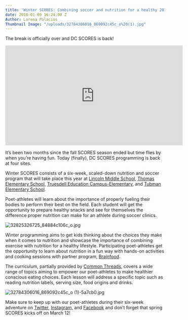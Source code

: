 ```yaml
---
title: 'Winter SCORES: Combining soccer and nutrition for a healthy 2018'
date: 2018-01-09 16:24:00 Z
Author: Lorena Palacios
Thumbnail Image: "/uploads/32784306016_869092c45c_o%20(1).jpg"
---
```


The break is officially over and DC SCORES is back!

<iframe width="560" height="315" src="https://www.youtube.com/embed/AKPVVxxLFQc" frameborder="0" allow="autoplay; encrypted-media" allowfullscreen></iframe>

It’s been two months since the fall SCORES season ended but time flies by when you’re having fun. Today (finally), DC SCORES programming is back at four sites.
 
Winter SCORES consists of a six-week, scaled-down nutrition and soccer program that will take place this year at [Lincoln Middle School](https://www.google.com/maps/place/Lincoln+Middle+School/@38.9295223,-77.0379509,17z/data=!3m1!4b1!4m5!3m4!1s0x89b7c821b2ee785b:0x42f319cf472977ae!8m2!3d38.9295181!4d-77.0357569), [Thomas Elementary School](https://www.google.com/maps/place/Thomas+Elementary+School/@38.9015291,-76.9541674,17z/data=!3m1!4b1!4m5!3m4!1s0x89b7b8921019c081:0x45a27879eda76e85!8m2!3d38.9015249!4d-76.9519734), [Truesdell Education Campus-Elementary](https://www.google.com/maps/place/Truesdell+Education+Campus/@38.9539298,-77.0266098,17z/data=!3m1!4b1!4m5!3m4!1s0x89b7c86fb1b2d9dd:0x124f9e35509909d1!8m2!3d38.9539256!4d-77.0244158), and [Tubman Elementary School](https://www.google.com/maps/place/Tubman+Elementary+School/@38.9288642,-77.0314175,17z/data=!3m1!4b1!4m5!3m4!1s0x89b7c81ef18d2a51:0xc1d3f456c3c763e6!8m2!3d38.92886!4d-77.0292235). 

Poet-athletes will learn about the importance of properly fueling their bodies to perform their best on the field. Each student will get the opportunity to prepare healthy snacks and see for themselves the difference proper nutrition can make for an athlete during soccer clinics.

![32825326725_84884c106c_o.jpg](/uploads/32825326725_84884c106c_o.jpg)
 
Winter programming aims to get kids thinking about the choices they make when it comes to nutrition and showcase the importance of combining exercise with nutrition for a healthy lifestyle. Participating poet-athletes get the opportunity to learn about nutrition in a fun way with hands-on activities and cooking sessions with partner program, [Brainfood](https://brain-food.org/).

The curriculum, partially provided by [Common Threads](http://www.commonthreads.org/), covers a wide range of topics aiming to empower our poet-athletes to make healthier conscious eating choices. Each lesson will address a specific topic such as reading nutrition labels, serving size, food origins and drinks.

![32784306016_869092c45c_o (1)-5a7cb0.jpg](/uploads/32784306016_869092c45c_o%20(1)-5a7cb0.jpg)

Make sure to keep up with our poet-athletes during their six-week adventure on [Twitter](https://twitter.com/DCSCORES), [Instagram](https://www.instagram.com/dc_scores/), and [Facebook](https://www.facebook.com/DCSCORES/) and don’t forget that spring SCORES kicks off on March 12!